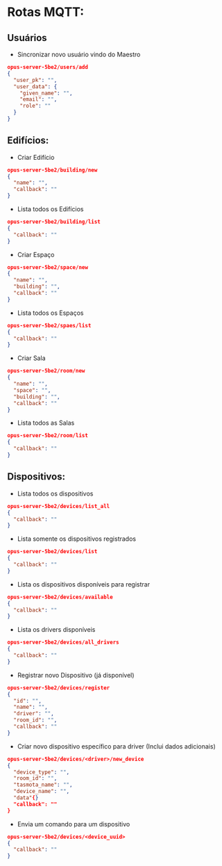 # Rotas MQTT:

## Usuários

* Sincronizar novo usuário vindo do Maestro
```json
opus-server-5be2/users/add
{
  "user_pk": "",
  "user_data": {
    "given_name": "",
    "email": "",
    "role": ""
  }
}
```

## Edifícios:

* Criar Edifício
```json
opus-server-5be2/building/new
{
  "name": "",
  "callback": ""
}
```

* Lista todos os Edifícios
```json
opus-server-5be2/building/list
{
  "callback": ""
}
```

* Criar Espaço
```json
opus-server-5be2/space/new
{
  "name": "",
  "building": "",
  "callback": ""
}
```

* Lista todos os Espaços
```json
opus-server-5be2/spaes/list
{
  "callback": ""
}
```

* Criar Sala
```json
opus-server-5be2/room/new
{
  "name": "",
  "space": "",
  "building": "",
  "callback": ""
}
```

* Lista todos as Salas
```json
opus-server-5be2/room/list
{
  "callback": ""
}
```

## Dispositivos: 

* Lista todos os dispositivos
```json
opus-server-5be2/devices/list_all
{
  "callback": ""
}
```

* Lista somente os dispositivos registrados
```json
opus-server-5be2/devices/list
{
  "callback": ""
}
```

* Lista os dispositivos disponíveis para registrar
```json
opus-server-5be2/devices/available
{
  "callback": ""
}
```

* Lista os drivers disponíveis
```json
opus-server-5be2/devices/all_drivers
{
  "callback": ""
}
```

* Registrar novo Dispositivo (já disponível)
```json
opus-server-5be2/devices/register
{
  "id": "",
  "name": "",
  "driver": "",
  "room_id": "",
  "callback": ""
}
```

* Criar novo dispositivo específico para driver (Inclui dados adicionais)
```json
opus-server-5be2/devices/<driver>/new_device
{
  "device_type": "",
  "room_id": "",
  "tasmota_name": "",
  "device_name": "",
  "data"{}
  "callback": ""
}
```

* Envia um comando para um dispositivo
```json
opus-server-5be2/devices/<device_uuid>
{
  "callback": ""
}
```